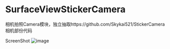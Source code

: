 # SurfaceViewStickerCamera
相机拍照Camera模块，独立抽取https://github.com/Skykai521/StickerCamera 相机部份代码

ScreenShot
![image](https://github.com/YangLian20009/SurfaceViewStickerCamera/blob/master/screenhost/device-2016-05-10-182627.png)

